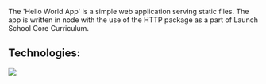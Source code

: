 
The 'Hello World App' is a simple web application serving static files. The app is written in node with the use of the HTTP package as a part of Launch School Core Curriculum. 

## Technologies: 
<img src="https://img.shields.io/badge/node.js%20-%2343853D.svg?&style=for-the-badge&logo=node.js&logoColor=white"/>
